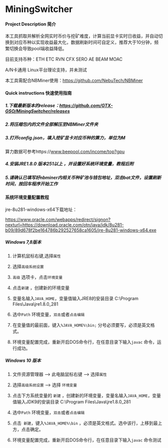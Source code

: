 # MiningSwitcher

####  Project Description  简介

本工具抓取并解析全网实时币价与挖矿难度，计算当前显卡实时日收益，并自动切换到对应币种以实现收益最大化，数据刷新时间可自定义，推荐大于10分钟，频繁切换会导致pool端收益降低。

目前支持币种：ETH ETC RVN CFX SERO AE BEAM MOAC

A/N卡通用 Linux平台理论支持，并未测试

本工具需配合NBMiner使用：https://github.com/NebuTech/NBMiner

#### Quick instructions  快速使用指南

##### 1.下载最新版本的release：https://github.com/GTX-GSO/MiningSwitcher/releases

##### 2.将压缩包内的文件全部解压至NBMiner文件夹

##### 3.打开config.json，填入挖矿显卡对应币种的算力，单位为M

算力数据可参考https://www.beepool.com/income/top?gpu

##### 4.安装JRE1.8.0 版本251以上 ，并设置好系统环境变量，教程后附

##### 5.请确认已填写好nbminer内相关币种矿池与钱包地址，双击bat文件，设置刷新时间，按回车程序开始工作



#### 系统环境变量配置教程

jre-8u281-windows-x64下载地址：

https://www.oracle.com/webapps/redirect/signon?nexturl=https://download.oracle.com/otn/java/jdk/8u281-b09/89d678f2be164786b292527658ca1605/jre-8u281-windows-x64.exe

##### Windows 7,8版本

1. 计算机鼠标右键,选择`属性 ` 

2. 选择`高级系统设置` 

3. `高级` 选项卡，点击`环境变量`

4. 点击`新建` ，创建新的环境变量

5. 变量名输入`JAVA_HOME`，变量值输入JRE8的安装目录 ‪C:\Program Files\Java\jre1.8.0_281

6. 选中`Path` 环境变量，`双击`或者`点击编辑` 

7. 在变量值的最前面，键入`%JAVA_HOME%\bin;`  分号必须要写，必须是英文格式。

8. 环境变量配置完成，重新开启DOS命令行，在任意目录下输入`javac` 命令，运行成功。

##### Windows 10 版本

1. 文件资源管理器 --> 此电脑鼠标右键 --> 选择`属性 ` 

2. 选择`高级系统设置`  --> 选择  `环境变量`

3. 点击下方系统变量的 `新建` ，创建新的环境变量，变量名输入`JAVA_HOME`，变量值输入JDK9的安装目录 ‪C:\Program Files\Java\jre1.8.0_281

4. 选中`Path` 环境变量，`双击`或者`点击编辑`

5. 点击` 新建`，键入`%JAVA_HOME%\bin` ，必须是英文格式。选中该行，上移到最上方，点击确定。

6. 环境变量配置完成，重新开启DOS命令行，在任意目录下输入`javac` 命令测试
